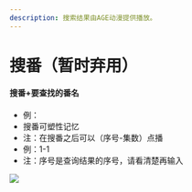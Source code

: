 ```yaml
---
description: 搜索结果由AGE动漫提供播放。
---
```


# 搜番（暂时弃用）

#### 搜番+要查找的番名

* 例：
* 搜番可塑性记忆
* 注：在搜番之后可以（序号-集数）点播
* 例：1-1
* 注：序号是查询结果的序号，请看清楚再输入

![](../.gitbook/assets/IMG\_20210307\_225534.jpg)
